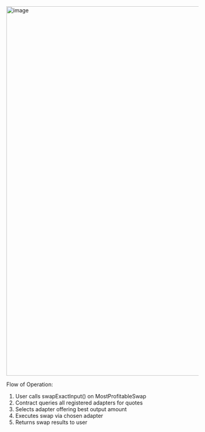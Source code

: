 <img width="966" alt="image" src="https://github.com/user-attachments/assets/6adba38a-0075-446e-a475-f56b477b7a6a" />


Flow of Operation:
1. User calls swapExactInput() on MostProfitableSwap
2. Contract queries all registered adapters for quotes
3. Selects adapter offering best output amount
4. Executes swap via chosen adapter
5. Returns swap results to user
